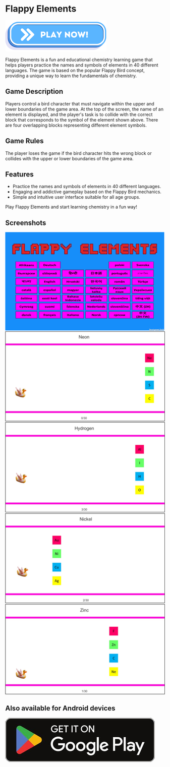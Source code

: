 # Flappy Elements

<a href="https://vehave.github.io/flappy-elements-build/" target="_blank"><img src="PlayNowButton.png" alt="Play now!"></a>

Flappy Elements is a fun and educational chemistry learning game that helps players practice the names and symbols of elements in 40 different languages. The game is based on the popular Flappy Bird concept, providing a unique way to learn the fundamentals of chemistry.

## Game Description

Players control a bird character that must navigate within the upper and lower boundaries of the game area. At the top of the screen, the name of an element is displayed, and the player's task is to collide with the correct block that corresponds to the symbol of the element shown above. There are four overlapping blocks representing different element symbols.

## Game Rules

The player loses the game if the bird character hits the wrong block or collides with the upper or lower boundaries of the game area.

## Features

- Practice the names and symbols of elements in 40 different languages.
- Engaging and addictive gameplay based on the Flappy Bird mechanics.
- Simple and intuitive user interface suitable for all age groups.

Play Flappy Elements and start learning chemistry in a fun way!

## Screenshots

<img src="flappy-elements-language-menu.png" alt="Language menu">

<img src="flappy-elements.JPG" alt="Game view" border="1">

<img src="flappy-elements-2.JPG" alt="Game view" border="1">

<img src="flappy-elements-3.JPG" alt="Game view" border="1">

<img src="flappy-elements-4.JPG" alt="Game view" border="1">

## Also available for Android devices

<a href="https://play.google.com/store/apps/details?id=flappy.elements" target="_blank"><img src="PlayStore.jpg" alt="Get it on Google Play"></a>
